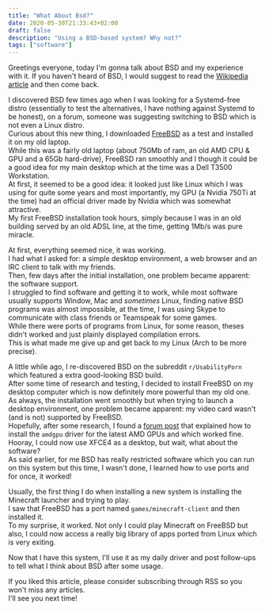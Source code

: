 ```yaml
---
title: "What About Bsd?"
date: 2020-05-30T21:33:43+02:00
draft: false
description: "Using a BSD-based system? Why not?"
tags: ["software"]
---
```


Greetings everyone, today I'm gonna talk about BSD and my experience with it. If you haven't heard of BSD, I would suggest to read the [Wikipedia article](https://en.wikipedia.org/wiki/Berkeley_Software_Distribution) and then come back.

I discovered BSD few times ago when I was looking for a Systemd-free distro (essentially to test the alternatives, I have nothing against Systemd to be honest), on a forum, someone was suggesting switching to BSD which is not even a Linux distro.  
Curious about this new thing, I downloaded [FreeBSD](https://freebsd.org/) as a test and installed it on my old laptop.  
While this was a fairly old laptop (about 750Mb of ram, an old AMD CPU & GPU and a 65Gb hard-drive), FreeBSD ran smoothly and I though it could be a good idea for my main desktop which at the time was a Dell T3500 Workstation.  
At first, it seemed to be a good idea: it looked just like Linux which I was using for quite some years and most importantly, my GPU (a Nvidia 750Ti at the time) had an official driver made by Nvidia which was somewhat attractive.  
My first FreeBSD installation took hours, simply because I was in an old building served by an old ADSL line, at the time, getting 1Mb/s was pure miracle.  

At first, everything seemed nice, it was working.  
I had what I asked for: a simple desktop environment, a web browser and an IRC client to talk with my friends.  
Then, few days after the initial installation, one problem became apparent: the software support.  
I struggled to find software and getting it to work, while most software usually supports Window, Mac and *sometimes* Linux, finding native BSD programs was almost impossible, at the time, I was using Skype to communicate with class friends or Teamspeak for some games.  
While there were ports of programs from Linux, for some reason, theses didn't worked and just plainly displayed compilation errors.  
This is what made me give up and get back to my Linux (Arch to be more precise).

A little while ago, I re-discovered BSD on the subreddit `r/UsabilityPorn` which featured a extra good-looking BSD build.  
After some time of research and testing, I decided to install FreeBSD on my desktop computer which is now definitely more powerful than my old one.  
As always, the installation went smoothly but when trying to launch a desktop environment, one problem became apparent: my video card wasn't (and is not) supported by FreeBSD.  
Hopefully, after some research, I found a [forum post](https://hardforum.com/threads/freebsd-12-1-and-amd-rx590-setup.1993450/) that explained how to install the `amdgpu` driver for the latest AMD GPUs and which worked fine.  
Hooray, I could now use XFCE4 as a desktop, but wait, what about the software?  
As said earlier, for me BSD has really restricted software which you can run on this system but this time, I wasn't done, I learned how to use ports and for once, it worked!

Usually, the first thing I do when installing a new system is installing the Minecraft launcher and trying to play.  
I saw that FreeBSD has a port named `games/minecraft-client` and then installed it.  
To my surprise, it worked. Not only I could play Minecraft on FreeBSD but also, I could now access a really big library of apps ported from Linux which is very exiting.  

Now that I have this system, I'll use it as my daily driver and post follow-ups to tell what I think about BSD after some usage.

If you liked this article, please consider subscribing through RSS so you won't miss any articles.  
I'll see you next time!
